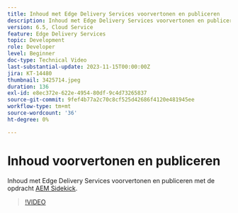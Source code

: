 ```yaml
---
title: Inhoud met Edge Delivery Services voorvertonen en publiceren
description: Inhoud met Edge Delivery Services voorvertonen en publiceren met de AEM Sidekick
version: 6.5, Cloud Service
feature: Edge Delivery Services
topic: Development
role: Developer
level: Beginner
doc-type: Technical Video
last-substantial-update: 2023-11-15T00:00:00Z
jira: KT-14480
thumbnail: 3425714.jpeg
duration: 136
exl-id: e8ec372e-622e-4954-80df-9c4d73265837
source-git-commit: 9fef4b77a2c70c8cf525d42686f4120e481945ee
workflow-type: tm+mt
source-wordcount: '36'
ht-degree: 0%

---
```


# Inhoud voorvertonen en publiceren

Inhoud met Edge Delivery Services voorvertonen en publiceren met de opdracht [AEM Sidekick](./sidekick.md).

>[!VIDEO](https://video.tv.adobe.com/v/3425714/?learn=on)
